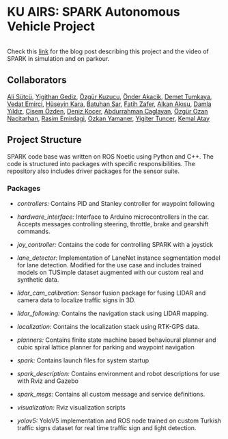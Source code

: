 # KU AIRS: SPARK Autonomous Vehicle Project

<img src="https://drive.google.com/uc?export=view&id=1uzDhpdKL1rKPqF_90bj-SDEvmHiZ4wFB" alt="" title="spark"/>


Check this [link](https://eneserciyes.github.io/projects/spark/) for the blog post describing this project and the video of SPARK in simulation and on parkour. 

## Collaborators

<div><a href="https://www.linkedin.com/in/ali-sutcu/" target="_blank" data-saferedirecturl="https://www.google.com/url?q=https://www.linkedin.com/in/ali-sutcu/&amp;source=gmail&amp;ust=1637780172663000&amp;usg=AOvVaw2YsyQ0b7Ds3h_Bwd24SjUg">Ali Sütcü</a>, <a href="https://www.linkedin.com/in/yi%C4%9Fithan-gediz-3649801b1/" target="_blank" data-saferedirecturl="https://www.google.com/url?q=https://www.linkedin.com/in/yi%25C4%259Fithan-gediz-3649801b1/&amp;source=gmail&amp;ust=1637780172663000&amp;usg=AOvVaw1pYbpni0icRjI_xOxSJNWC">Yigithan Gediz</a>,  <a href="https://github.com/okuzucu20" target="_blank" data-saferedirecturl="https://www.google.com/url?q=https://github.com/okuzucu20&amp;source=gmail&amp;ust=1637780172664000&amp;usg=AOvVaw0QKXsnqn_KzjkTtXdl30Ak">Özgür Kuzucu</a>,&nbsp;<a href="https://www.linkedin.com/in/%C3%B6nder-a-304934b5/" target="_blank" data-saferedirecturl="https://www.google.com/url?q=https://www.linkedin.com/in/%25C3%25B6nder-a-304934b5/&amp;source=gmail&amp;ust=1637780172664000&amp;usg=AOvVaw1qIUNC-q0xJLcjdGAQKhtW">Önder Akacik</a>, <a href="https://www.linkedin.com/in/demettumkaya" target="_blank" data-saferedirecturl="https://www.google.com/url?q=https://www.linkedin.com/in/demettumkaya&amp;source=gmail&amp;ust=1637780172664000&amp;usg=AOvVaw04WVjMAYYl58PFBE0xxpvP">Demet Tumkaya</a>, <a href="https://www.linkedin.com/in/vedatemirci/" target="_blank" data-saferedirecturl="https://www.google.com/url?q=https://www.linkedin.com/in/vedatemirci/&amp;source=gmail&amp;ust=1637780172664000&amp;usg=AOvVaw1nXNTT4qb3MSfdm7Kd7P4M">Vedat Emirci</a>, <a href="https://www.linkedin.com/in/h%C3%BCseyin-kara-39683a1a4/" target="_blank" data-saferedirecturl="https://www.google.com/url?q=https://www.linkedin.com/in/h%25C3%25BCseyin-kara-39683a1a4/&amp;source=gmail&amp;ust=1637780172664000&amp;usg=AOvVaw1PZglHq5lcQ2zeJuNfbNoH">Hüseyin Kara</a>, <a href="https://www.linkedin.com/in/batuhan-sar/" target="_blank" data-saferedirecturl="https://www.google.com/url?q=https://www.linkedin.com/in/batuhan-sar/&amp;source=gmail&amp;ust=1637780172664000&amp;usg=AOvVaw1_0XZKNrManNtFkJLTSNe5">Batuhan Sar</a>, <a href="https://www.linkedin.com/in/fatihzafer/" target="_blank" data-saferedirecturl="https://www.google.com/url?q=https://www.linkedin.com/in/fatihzafer/&amp;source=gmail&amp;ust=1637780172664000&amp;usg=AOvVaw3B9JzzKz9VJoPzcr9e5toq">Fatih Zafer</a>, <a href="https://www.linkedin.com/in/alkan-akisu/" target="_blank" data-saferedirecturl="https://www.google.com/url?q=https://www.linkedin.com/in/alkan-akisu/&amp;source=gmail&amp;ust=1637780172664000&amp;usg=AOvVaw27O1a2fNmpgWnT6wtsO93_">Alkan Akısu</a>, <a href="https://www.linkedin.com/in/damla-y%C4%B1ld%C4%B1z/" target="_blank" data-saferedirecturl="https://www.google.com/url?q=https://www.linkedin.com/in/damla-y%25C4%25B1ld%25C4%25B1z/&amp;source=gmail&amp;ust=1637780172664000&amp;usg=AOvVaw035ABNuHgVSxA8Up8edb1o">Damla Yıldız</a>, <a href="https://www.linkedin.com/in/%C3%A7isem-%C3%B6zden-383b9b204/" target="_blank" data-saferedirecturl="https://www.google.com/url?q=https://www.linkedin.com/in/%25C3%25A7isem-%25C3%25B6zden-383b9b204/&amp;source=gmail&amp;ust=1637780172664000&amp;usg=AOvVaw2Hp8nhw652b52H26y-5aoH">Çisem Özden</a>, <a href="https://www.linkedin.com/in/deniz-kocer/" target="_blank" data-saferedirecturl="https://www.google.com/url?q=https://www.linkedin.com/in/deniz-kocer/&amp;source=gmail&amp;ust=1637780172664000&amp;usg=AOvVaw2HYyCIsRa71sxkHPk6r9Vk">Deniz Koçer</a>, <a href="https://www.linkedin.com/in/abdurrahman-%C3%A7a%C4%9Flayan-b11b171b5/" target="_blank" data-saferedirecturl="https://www.google.com/url?q=https://www.linkedin.com/in/abdurrahman-%25C3%25A7a%25C4%259Flayan-b11b171b5/&amp;source=gmail&amp;ust=1637780172664000&amp;usg=AOvVaw1Q5rdPP0N-lRw__hX1swZ0">Abdurrahman Caglayan</a>, <a href="https://www.linkedin.com/in/oonacitarhan/" target="_blank" data-saferedirecturl="https://www.google.com/url?q=https://www.linkedin.com/in/oonacitarhan/&amp;source=gmail&amp;ust=1637780172664000&amp;usg=AOvVaw2UQn_unEB4yjGF2oB3Eon1">Özgür Ozan Nacitarhan</a>, <a href="https://www.linkedin.com/in/ahmet-rasim-emirdagi/" target="_blank" data-saferedirecturl="https://www.google.com/url?q=https://www.linkedin.com/in/ahmet-rasim-emirdagi/&amp;source=gmail&amp;ust=1637780172664000&amp;usg=AOvVaw0WRB9pBBCaTxt4nSmHmlHF">Rasim Emirdagi</a>, <a href="https://www.linkedin.com/in/%C3%B6zkan-yamaner/" target="_blank" data-saferedirecturl="https://www.google.com/url?q=https://www.linkedin.com/in/%25C3%25B6zkan-yamaner/&amp;source=gmail&amp;ust=1637780172664000&amp;usg=AOvVaw10If6xBRydzeIBctXQc_0x">Ozkan Yamaner</a>, <a href="https://www.linkedin.com/in/yi%C4%9Fiter-tuncer-40bb52182/" target="_blank" data-saferedirecturl="https://www.google.com/url?q=https://www.linkedin.com/in/yi%25C4%259Fiter-tuncer-40bb52182/&amp;source=gmail&amp;ust=1637780172664000&amp;usg=AOvVaw0jfytMa36pv3gE2WdPWknW">Yigiter&nbsp;Tuncer</a>, <a href="https://www.linkedin.com/in/kemal-atay-7bb48b209/" target="_blank" data-saferedirecturl="https://www.google.com/url?q=https://www.linkedin.com/in/kemal-atay-7bb48b209/&amp;source=gmail&amp;ust=1637780172664000&amp;usg=AOvVaw12vWwA7o0zgL88qQikKcti">Kemal Atay</a></div>

## Project Structure
SPARK code base was written on ROS Noetic using Python and C++. The code is structured into packages with specific responsibilities. The repository also includes driver packages for the sensor suite. 

### Packages
 
- *controllers:* Contains PID and Stanley controller for waypoint following
- *hardware_interface:* Interface to Arduino microcontrollers in the car. Accepts messages controlling steering, throttle, brake and gearshift commands. 
- *joy_controller:* Contains the code for controlling SPARK with a joystick
- *lane_detector:* Implementation of LaneNet instance segmentation model for lane detection. Modified for the use case and includes trained models on TUSimple dataset augmented with our custom real and synthetic data. 
- *lidar_cam_calibration:* Sensor fusion package for fusing LIDAR and camera data to localize traffic signs in 3D. 
- *lidar_following:* Contains the navigation stack using LIDAR mapping.
- *localization:* Contains the localization stack using RTK-GPS data.

- *planners:* Contains finite state machine based behavioural planner and cubic spiral lattice planner for parking and waypoint navigation
- *spark:* Contains launch files for system startup
- *spark_description:* Contains environment and robot descriptions for use with Rviz and Gazebo
- *spark_msgs:* Contains all custom message and service definitions.
- *visualization:* Rviz visualization scripts
- *yolov5:* YoloV5 implementation and ROS node trained on custom Turkish traffic signs dataset for real time traffic sign and light detection. 



<!-- KU AIRS: SPARK is a team founded in 2020 in Koç University, Istanbul with the goal of providing a place where students who wishes to go beyond courses to create significant projects can gather. First major project of SPARK team was building an autonomous car for Teknofest Robotaxi competition. Among 30 finalists, SPARK became one of the 5 teams that was able to complete the parkour.  -->

